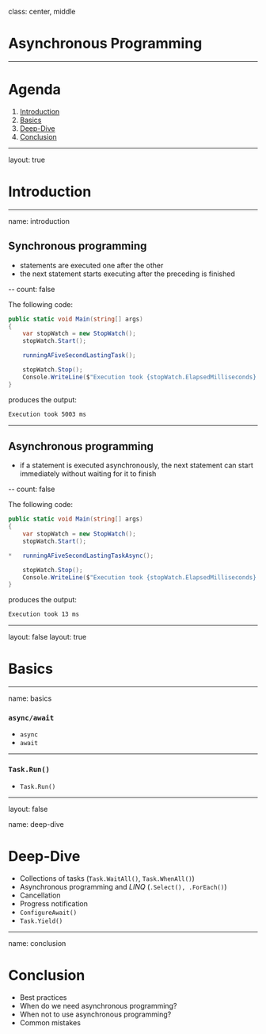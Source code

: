 class: center, middle

# Asynchronous Programming

---

# Agenda

 1. [Introduction](#introduction)
 2. [Basics](#basics)
 3. [Deep-Dive](#deep-dive)
 4. [Conclusion](#conclusion)

---

layout: true

# Introduction

---
name: introduction

## Synchronous programming

- statements are executed one after the other
- the next statement starts executing after the preceding is finished

--
count: false

The following code:

```csharp
public static void Main(string[] args)
{
    var stopWatch = new StopWatch();
    stopWatch.Start();

    runningAFiveSecondLastingTask();

    stopWatch.Stop();
    Console.WriteLine($"Execution took {stopWatch.ElapsedMilliseconds} ms");
}
```

produces the output:

```sh
Execution took 5003 ms
```

---

## Asynchronous programming

- if a statement is executed asynchronously, the next statement can start immediately without waiting for it to finish

--
count: false

The following code:

```csharp
public static void Main(string[] args)
{
    var stopWatch = new StopWatch();
    stopWatch.Start();

*   runningAFiveSecondLastingTaskAsync();

    stopWatch.Stop();
    Console.WriteLine($"Execution took {stopWatch.ElapsedMilliseconds} ms");
}
```

produces the output:

```sh
Execution took 13 ms
```

---
layout: false
layout: true

# Basics

---
name: basics

### `async/await`

- `async`
- `await`
  
---

### `Task.Run()`

- `Task.Run()`

---
layout: false

name: deep-dive

# Deep-Dive

- Collections of tasks (`Task.WaitAll()`, `Task.WhenAll()`)
- Asynchronous programming and *LINQ* (`.Select(), .ForEach()`)
- Cancellation
- Progress notification
- `ConfigureAwait()`
- `Task.Yield()`
  
---

name: conclusion

# Conclusion

- Best practices
- When do we need asynchronous programming?
- When not to use asynchronous programming?
- Common mistakes
